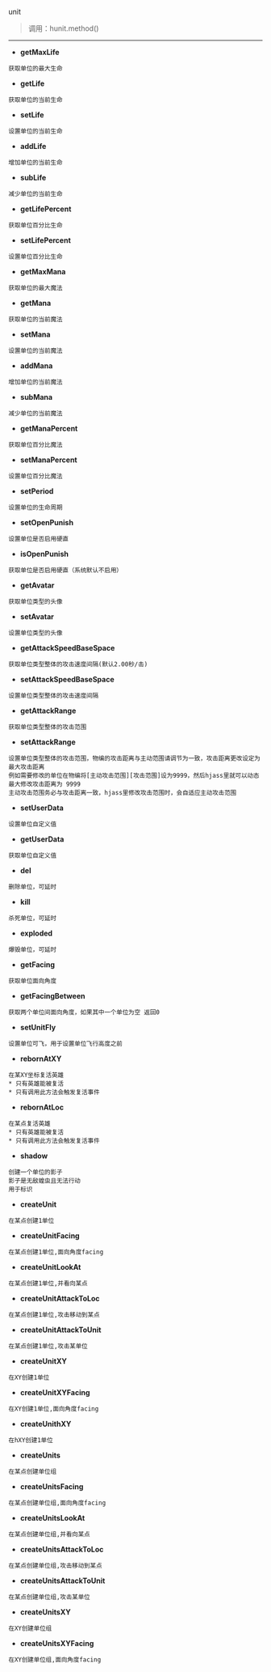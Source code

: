unit
> 调用：hunit.method()

---

* **getMaxLife**
```
获取单位的最大生命
```

* **getLife**
```
获取单位的当前生命
```

* **setLife**
```
设置单位的当前生命
```

* **addLife**
```
增加单位的当前生命
```

* **subLife**
```
减少单位的当前生命
```

* **getLifePercent**
```
获取单位百分比生命
```

* **setLifePercent**
```
设置单位百分比生命
```

* **getMaxMana**
```
获取单位的最大魔法
```

* **getMana**
```
获取单位的当前魔法
```

* **setMana**
```
设置单位的当前魔法
```

* **addMana**
```
增加单位的当前魔法
```

* **subMana**
```
减少单位的当前魔法
```

* **getManaPercent**
```
获取单位百分比魔法
```

* **setManaPercent**
```
设置单位百分比魔法
```

* **setPeriod**
```
设置单位的生命周期
```

* **setOpenPunish**
```
设置单位是否启用硬直
```

* **isOpenPunish**
```
获取单位是否启用硬直（系统默认不启用）
```

* **getAvatar**
```
获取单位类型的头像
```

* **setAvatar**
```
设置单位类型的头像
```

* **getAttackSpeedBaseSpace**
```
获取单位类型整体的攻击速度间隔(默认2.00秒/击)
```

* **setAttackSpeedBaseSpace**
```
设置单位类型整体的攻击速度间隔
```

* **getAttackRange**
```
获取单位类型整体的攻击范围
```

* **setAttackRange**
```
设置单位类型整体的攻击范围，物编的攻击距离与主动范围请调节为一致，攻击距离更改设定为最大攻击距离
例如需要修改的单位在物编将[主动攻击范围][攻击范围]设为9999，然后hjass里就可以动态最大修改攻击距离为 9999
主动攻击范围务必与攻击距离一致，hjass里修改攻击范围时，会自适应主动攻击范围
```

* **setUserData**
```
设置单位自定义值
```

* **getUserData**
```
获取单位自定义值
```

* **del**
```
删除单位，可延时
```

* **kill**
```
杀死单位，可延时
```

* **exploded**
```
爆毁单位，可延时
```

* **getFacing**
```
获取单位面向角度
```

* **getFacingBetween**
```
获取两个单位间面向角度，如果其中一个单位为空 返回0
```

* **setUnitFly**
```
设置单位可飞，用于设置单位飞行高度之前
```

* **rebornAtXY**
```
在某XY坐标复活英雄
* 只有英雄能被复活
* 只有调用此方法会触发复活事件
```

* **rebornAtLoc**
```
在某点复活英雄
* 只有英雄能被复活
* 只有调用此方法会触发复活事件
```

* **shadow**
```
创建一个单位的影子
影子是无敌蝗虫且无法行动
用于标识
```

* **createUnit**
```
在某点创建1单位
```

* **createUnitFacing**
```
在某点创建1单位,面向角度facing
```

* **createUnitLookAt**
```
在某点创建1单位,并看向某点
```

* **createUnitAttackToLoc**
```
在某点创建1单位,攻击移动到某点
```

* **createUnitAttackToUnit**
```
在某点创建1单位,攻击某单位
```

* **createUnitXY**
```
在XY创建1单位
```

* **createUnitXYFacing**
```
在XY创建1单位,面向角度facing
```

* **createUnithXY**
```
在hXY创建1单位
```

* **createUnits**
```
在某点创建单位组
```

* **createUnitsFacing**
```
在某点创建单位组,面向角度facing
```

* **createUnitsLookAt**
```
在某点创建单位组,并看向某点
```

* **createUnitsAttackToLoc**
```
在某点创建单位组,攻击移动到某点
```

* **createUnitsAttackToUnit**
```
在某点创建单位组,攻击某单位
```


* **createUnitsXY**
```
在XY创建单位组
```

* **createUnitsXYFacing**
```
在XY创建单位组,面向角度facing
```

